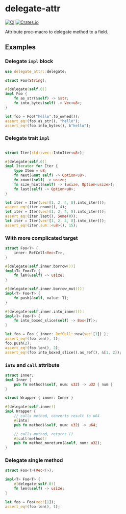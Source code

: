 # delegate-attr

[![CI](https://github.com/upsuper/delegate-attr/workflows/CI/badge.svg)](https://github.com/upsuper/delegate-attr/actions)
[![Crates.io](https://img.shields.io/crates/v/delegate-attr.svg)](https://crates.io/crates/delegate-attr)

<!-- cargo-sync-readme start -->

Attribute proc-macro to delegate method to a field.

## Examples

### Delegate `impl` block

```rust
use delegate_attr::delegate;

struct Foo(String);

#[delegate(self.0)]
impl Foo {
    fn as_str(&self) -> &str;
    fn into_bytes(self) -> Vec<u8>;
}

let foo = Foo("hello".to_owned());
assert_eq!(foo.as_str(), "hello");
assert_eq!(foo.into_bytes(), b"hello");
```

### Delegate trait `impl`

```rust

struct Iter(std::vec::IntoIter<u8>);

#[delegate(self.0)]
impl Iterator for Iter {
    type Item = u8;
    fn next(&mut self) -> Option<u8>;
    fn count(self) -> usize;
    fn size_hint(&self) -> (usize, Option<usize>);
    fn last(self) -> Option<u8>;
}

let iter = Iter(vec![1, 2, 4, 8].into_iter());
assert_eq!(iter.count(), 4);
let iter = Iter(vec![1, 2, 4, 8].into_iter());
assert_eq!(iter.last(), Some(8));
let iter = Iter(vec![1, 2, 4, 8].into_iter());
assert_eq!(iter.sum::<u8>(), 15);
```

### With more complicated target

```rust
struct Foo<T> {
    inner: RefCell<Vec<T>>,
}

#[delegate(self.inner.borrow())]
impl<T> Foo<T> {
    fn len(&self) -> usize;
}

#[delegate(self.inner.borrow_mut())]
impl<T> Foo<T> {
    fn push(&self, value: T);
}

#[delegate(self.inner.into_inner())]
impl<T> Foo<T> {
    fn into_boxed_slice(self) -> Box<[T]>;
}

let foo = Foo { inner: RefCell::new(vec![1]) };
assert_eq!(foo.len(), 1);
foo.push(2);
assert_eq!(foo.len(), 2);
assert_eq!(foo.into_boxed_slice().as_ref(), &[1, 2]);
```

### `into` and `call` attribute

```rust
struct Inner;
impl Inner {
    pub fn method(&self, num: u32) -> u32 { num }
}

struct Wrapper { inner: Inner }

#[delegate(self.inner)]
impl Wrapper {
    // calls method, converts result to u64
    #[into]
    pub fn method(&self, num: u32) -> u64;

    // calls method, returns ()
    #[call(method)]
    pub fn method_noreturn(&self, num: u32);
}
```

### Delegate single method

```rust
struct Foo<T>(Vec<T>);

impl<T> Foo<T> {
    #[delegate(self.0)]
    fn len(&self) -> usize;
}

let foo = Foo(vec![1]);
assert_eq!(foo.len(), 1);
```

<!-- cargo-sync-readme end -->

